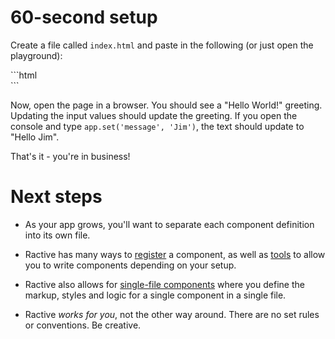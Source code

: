 # 60-second setup

Create a file called `index.html` and paste in the following (or just open the playground):

<div data-playground="N4IgFiBcoE5SBTAJgcwSAvgGhAF3gDwCEAtCQAQAqYC5CANggLYIB2u5uA9uU1wK7tONcgEtWAZ1wBDVgGNaZAHwAdGCtYEkogG5ikAXhUhpAB1PGlBAPTadSkDgnxr18gEFyE0U1ONycly+XKxsHEgIAGbioriiIVgBQX4IuLQA7rFgvNIwANb8polSAJ6MEuSySORI0jJqGgBK0nJxOggAdIHBoewSHQASDPRcAOpcMPTVBuTNrbqdCAAeaaxIABTADazknMx+dQiQ5AAG27u7Wrqq6jsXl2AAjEpD9CPkwMC8CBIS0mjkDAYGxPG4ae6XcSmfgcXAlUwIIx4Za4YzkHTSej8RHGT7fX7-WhAtHWMF3S62a7nU5YalyX7HM63e5PD5JEYwY4wZCA6knWnMmp1aTHdYASnIBiU5E21N2LAJaGOAHJxpMkERldSMGLtjqANzbbaucgAWQEQlkYkkMnktC4kWEtG6phCYU4PFwIkC7Gk4gQ6luPqklXMktmLTaCE2e189EOKoIrxGaqmpOViRkMDQuBVAGIzKZlYCxfrMEA"></div>
```html
<!doctype html>
<html>
<head>
  <meta http-equiv="X-UA-Compatible" content="IE=edge">
  <meta charset='utf-8'>
  <title>Hello World</title>

  <!-- The latest release of Ractive can always be found at https://unpkg.com/ractive -->
  <script src='https://unpkg.com/ractive'></script>
</head>
<body>

  <!-- The element to mount the instance -->
  <div id="app"></div>

  <script>

    // A simple component definition, complete with markup, styles and data
    Ractive.components.HelloWorld = Ractive.extend({
      template: `
        <div>
          <h1>Hello {{ message }}</h1>
          <input type="text" value="{{ message }}" />
        </div>
      `,
      css: `
        h1 { color: red }
      `,
      data: () => ({
        message: 'World!'
      })
    });

    // Mount an instance of the component to the container
    const app = Ractive({ template: '<HelloWorld/>', target: '#app' });

  </script>
</body>
</html>
```

Now, open the page in a browser. You should see a "Hello World!" greeting. Updating the input values should update the greeting. If you open the console and type `app.set('message', 'Jim')`, the text should update to "Hello Jim".

That's it - you're in business!

# Next steps

- As your app grows, you'll want to separate each component definition into its own file.

- Ractive has many ways to [register](../extend/components.md#registering) a component, as well as [tools](../integrations/tools.md) to allow you to write components depending on your setup.

- Ractive also allows for [single-file components](https://github.com/ractivejs/component-spec/blob/master/authors.md) where you define the markup, styles and logic for a single component in a single file.

- Ractive _works for you_, not the other way around. There are no set rules or conventions. Be creative.
